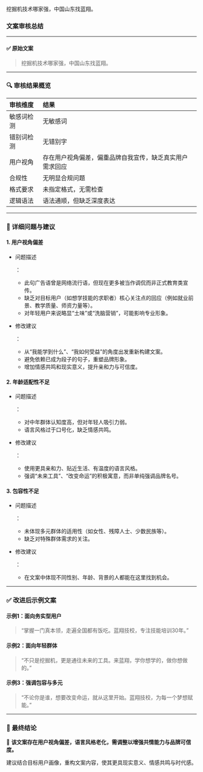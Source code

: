 挖掘机技术哪家强，中国山东找蓝翔。

### 文案审核总结

------

#### ✅ **原始文案**

> 挖掘机技术哪家强，中国山东找蓝翔。

------

### 🔍 审核结果概览

| 审核维度   | 结果                                                     |
| :--------- | :------------------------------------------------------- |
| 敏感词检测 | 无敏感词                                                 |
| 错别词检测 | 无错别字                                                 |
| 用户视角   | 存在用户视角偏差，偏重品牌自我宣传，缺乏真实用户需求回应 |
| 合规性     | 无明显合规问题                                           |
| 格式要求   | 未指定格式，无需检查                                     |
| 逻辑语法   | 语法通顺，但缺乏深度表达                                 |

------

### 📌 详细问题与建议

#### 1. 用户视角偏差

- 问题描述

  ：

  - 此句广告语曾是网络流行语，但现在更多被当作调侃而非正式教育类宣传。
  - 缺乏对目标用户（如想学技能的求职者）核心关注点的回应（例如就业前景、教学质量、师资力量等）。
  - 对年轻用户来说略显“土味”或“洗脑营销”，可能影响专业形象。

- 修改建议

  ：

  - 从“我能学到什么”、“我如何受益”的角度出发重新构建文案。
  - 避免依赖已成为段子的句子，重塑品牌形象。
  - 增加情感共鸣和现实意义，提升亲和力与可信度。

#### 2. 年龄适配性不足

- 问题描述

  ：

  - 对中年群体认知度高，但对年轻人吸引力弱。
  - 语言风格过于口号化，缺乏情感共鸣。

- 修改建议

  ：

  - 使用更具亲和力、贴近生活、有温度的语言风格。
  - 强调“未来工具”、“改变命运”的积极寓意，而非单纯强调品牌名号。

#### 3. 包容性不足

- 问题描述

  ：

  - 未体现多元群体的适用性（如女性、残障人士、少数民族等）。
  - 缺乏对特殊群体需求的关注。

- 修改建议

  ：

  - 在文案中体现不同性别、年龄、背景的人都能在这里找到机会。

------

### ✅ 改进后示例文案

#### 示例1：面向务实型用户

> “掌握一门真本领，走遍全国都有饭吃。蓝翔技校，专注技能培训30年。”

#### 示例2：面向年轻群体

> “不只是挖掘机，更是通往未来的工具。来蓝翔，学你想学的，做你想做的。”

#### 示例3：强调包容与多元

> “不论你是谁，想要改变命运，就从这里开始。蓝翔技校，为每一个梦想赋能。”

------

### 🧭 最终结论

📝 **该文案存在用户视角偏差，语言风格老化，需调整以增强共情能力与品牌可信度。**

建议结合目标用户画像，重构文案内容，使其更具现实意义、情感共鸣与时代感。